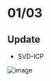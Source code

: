 # 01/03

## Update
- SVD-ICP

![image](https://github.com/user-attachments/assets/c923ea08-821c-4597-bfe4-52e31539d3ff)
